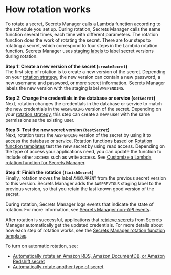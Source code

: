 # How rotation works<a name="rotate-secrets_how"></a>

To rotate a secret, Secrets Manager calls a Lambda function according to the schedule you set up\. During rotation, Secrets Manager calls the same function several times, each time with different parameters\. The rotation function does the work of rotating the secret\. There are four steps to rotating a secret, which correspond to four steps in the Lambda rotation function\. Secrets Manager uses [staging labels](https://docs.aws.amazon.com/secretsmanager/latest/userguide/getting-started.html#term_version) to label secret versions during rotation\.

**Step 1: Create a new version of the secret \(`createSecret`\)**  
The first step of rotation is to create a new version of the secret\. Depending on your [rotation strategy](https://docs.aws.amazon.com/secretsmanager/latest/userguide/rotating-secrets_strategies.html), the new version can contain a new password, a new username and password, or more secret information\. Secrets Manager labels the new version with the staging label `AWSPENDING`\.

**Step 2: Change the credentials in the database or service \(`setSecret`\)**  
Next, rotation changes the credentials in the database or service to match the new credentials in the `AWSPENDING` version of the secret\. Depending on your [rotation strategy](https://docs.aws.amazon.com/secretsmanager/latest/userguide/rotating-secrets_strategies.html), this step can create a new user with the same permissions as the existing user\. 

**Step 3: Test the new secret version \(`testSecret`\)**  
Next, rotation tests the `AWSPENDING` version of the secret by using it to access the database or service\. Rotation functions based on [Rotation function templates](reference_available-rotation-templates.md) test the new secret by using read access\. Depending on the type of access your applications need, you can update the function to include other access such as write access\. See [Customize a Lambda rotation function for Secrets Manager](rotate-secrets_customize.md)\. 

**Step 4: Finish the rotation \(`finishSecret`\)**  
Finally, rotation moves the label `AWSCURRENT` from the previous secret version to this version\. Secrets Manager adds the `AWSPREVIOUS` staging label to the previous version, so that you retain the last known good version of the secret\. 

During rotation, Secrets Manager logs events that indicate the state of rotation\. For more information, see [Secrets Manager non\-API events](monitoring.md#logging-non-API-events)\.

After rotation is successful, applications that [retrieve secrets](https://docs.aws.amazon.com/secretsmanager/latest/userguide/retrieving-secrets.html) from Secrets Manager automatically get the updated credentials\. For more details about how each step of rotation works, see the [Secrets Manager rotation function templates](reference_available-rotation-templates.md)\.

To turn on automatic rotation, see: 
+ [Automatically rotate an Amazon RDS, Amazon DocumentDB, or Amazon Redshift secret](rotate-secrets_turn-on-for-db.md) 
+ [Automatically rotate another type of secret](rotate-secrets_turn-on-for-other.md)
